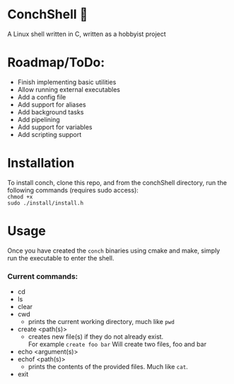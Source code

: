# ConchShell 🐚
A Linux shell written in C, written as a hobbyist project

# Roadmap/ToDo:
- Finish implementing basic utilities
- Allow running external executables
- Add a config file
- Add support for aliases
- Add background tasks
- Add pipelining
- Add support for variables
- Add scripting support

# Installation
To install conch, clone this repo, and from the conchShell directory, run the following commands (requires sudo access):<br>
`chmod +x`<br>`sudo ./install/install.h`

# Usage
Once you have created the `conch` binaries using cmake and make, simply run the executable to enter the shell.
### Current commands:
- cd <path>
- ls <path>
- clear
- cwd
  - prints the current working directory, much like `pwd`
- create <path(s)>
  - creates new file(s) if they do not already exist. <br>For example `create foo bar` Will create two files, foo and bar
- echo <argument(s)>
- echof <path(s)>
  - prints the contents of the provided files. Much like `cat`.
- exit
